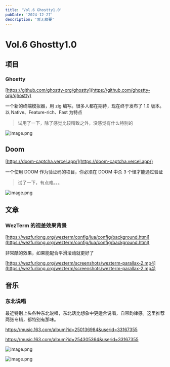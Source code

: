 ```yaml
---
title: 'Vol.6 Ghostty1.0'
pubDate: '2024-12-27'
description: '暂无摘要'
---
```


# Vol.6 Ghostty1.0


## 项目

### Ghostty

[https://github.com/ghostty-org/ghostty](https://github.com/ghostty-org/ghostty)

一个新的终端模拟器，用 zig 编写。很多人都在期待，现在终于发布了 1.0 版本。以 Native、Feature-rich、Fast 为特点

> 试用了一下，除了感觉比较精致之外，没感觉有什么特别的
> 

![image.png](/Vol.6_Ghostty1.0-4.png)

## Doom

[https://doom-captcha.vercel.app/](https://doom-captcha.vercel.app/)

一个使用 DOOM 作为验证码的项目，你必须在 DOOM  中杀 3 个怪才能通过验证

> 试了一下，有点难。。。
> 

![image.png](/Vol.6_Ghostty1.0-1.png)

## 文章

### WezTerm 的视差效果背景

[https://wezfurlong.org/wezterm/config/lua/config/background.html](https://wezfurlong.org/wezterm/config/lua/config/background.html)

非常酷的效果，如果能配合平滑滚动就更好了

[https://wezfurlong.org/wezterm/screenshots/wezterm-parallax-2.mp4](https://wezfurlong.org/wezterm/screenshots/wezterm-parallax-2.mp4)

## 音乐

### 东北说唱

最近特别上头各种东北说唱，东北话比想象中更适合说唱，自带韵律感。这里推荐两张专辑，都特别有那味。

https://music.163.com/album?id=250136984&userid=33167355

https://music.163.com/album?id=254305364&userid=33167355

![image.png](/Vol.6_Ghostty1.0-2.png)

![image.png](/Vol.6_Ghostty1.0-3.png)
